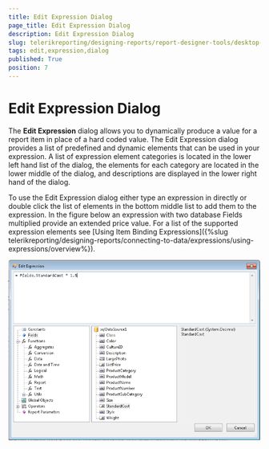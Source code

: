 ```yaml
---
title: Edit Expression Dialog
page_title: Edit Expression Dialog 
description: Edit Expression Dialog
slug: telerikreporting/designing-reports/report-designer-tools/desktop-designers/tools/edit-expression-dialog
tags: edit,expression,dialog
published: True
position: 7
---
```


# Edit Expression Dialog

The __Edit Expression__ dialog allows you to dynamically produce a value for a report item in place of a hard coded value. The Edit Expression dialog provides a list of predefined and dynamic elements that can be used in your expression. A list of expression element categories is located in the lower left hand list of the dialog, the elements for each category are located in the lower middle of the dialog, and descriptions are displayed in the lower right hand of the dialog.

To use the Edit Expression dialog either type an expression in directly or double click the list of elements in the bottom middle list to add them to the expression. In the figure below an expression with two database Fields multiplied provide an extended price value. For a list of the supported expression elements see [Using Item Binding Expressions]({%slug telerikreporting/designing-reports/connecting-to-data/expressions/using-expressions/overview%}).

  ![](images/UI014.png)

